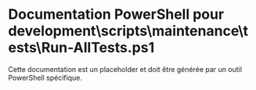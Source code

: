# Documentation PowerShell pour development\scripts\maintenance\tests\Run-AllTests.ps1

Cette documentation est un placeholder et doit être générée par un outil PowerShell spécifique.
